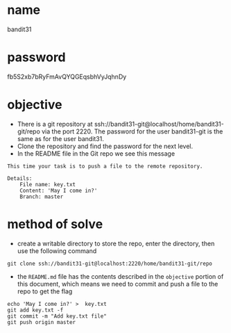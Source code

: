 # name
bandit31
# password
fb5S2xb7bRyFmAvQYQGEqsbhVyJqhnDy
# objective
* There is a git repository at ssh://bandit31-git@localhost/home/bandit31-git/repo via the port 2220. The password for the user bandit31-git is the same as for the user bandit31.
* Clone the repository and find the password for the next level.
* In the README file in the Git repo we see this message
```
This time your task is to push a file to the remote repository.

Details:
    File name: key.txt
    Content: 'May I come in?'
    Branch: master
```
# method of solve
* create a writable directory to store the repo, enter the directory, then use the following command
```
git clone ssh://bandit31-git@localhost:2220/home/bandit31-git/repo
```
* the `README.md` file has the contents described in the `objective` portion of this document, which means we need to commit and push a file to the repo to get the flag
```
echo 'May I come in?' >  key.txt
git add key.txt -f
git commit -m "Add key.txt file"
git push origin master
```
  
